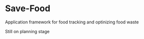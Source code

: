 # Save-Food
Application framework for food tracking and optinizing food waste   



Still on planning stage   

